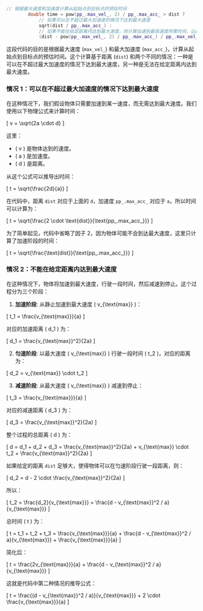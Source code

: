 ```cpp
// 根据最大速度和加速度计算从起始点到目标点的预估时间
        double time = pow(pp_.max_vel_, 2) / pp_.max_acc_ > dist ? 
            // 如果可以在不超过最大加速度的情况下达到最大速度
            sqrt(dist / pp_.max_acc_) : 
            // 如果不能在给定距离内达到最大速度，则计算加速到最高速度所需时间，以最高速度行驶一段距离，然后减速到停止所需的总时间
            (dist - pow(pp_.max_vel_, 2) / pp_.max_acc_) / pp_.max_vel_ + 2 * pp_.max_vel_ / pp_.max_acc_;
```
这段代码的目的是根据最大速度 (`max_vel_`) 和最大加速度 (`max_acc_`)，计算从起始点到目标点的预估时间。这个计算基于距离 (`dist`) 和两个不同的情况：一种是可以在不超过最大加速度的情况下达到最大速度，另一种是无法在给定距离内达到最大速度。

### 情况 1：可以在不超过最大加速度的情况下达到最大速度

在这种情况下，我们假设物体只需要加速到某一速度，而无需达到最大速度。我们使用以下物理公式来计算时间：

\[ v = \sqrt{2a \cdot d} \]

这里：
- \( v \) 是物体达到的速度。
- \( a \) 是加速度。
- \( d \) 是距离。

从这个公式可以推导出时间：

\[ t = \sqrt{\frac{2d}{a}} \]

在代码中，距离 `dist` 对应于上面的 `d`，加速度 `pp_.max_acc_` 对应于 `a`，所以时间可以计算为：

\[ t = \sqrt{\frac{2 \cdot \text{dist}}{\text{pp\_.max\_acc\_}}} \]

为了简单起见，代码中省略了因子 2，因为物体可能不会到达最大速度，这里只计算了加速阶段的时间：

\[ t = \sqrt{\frac{\text{dist}}{\text{pp\_.max\_acc\_}}} \]

### 情况 2：不能在给定距离内达到最大速度

在这种情况下，物体将加速到最大速度，行驶一段时间，然后减速到停止。这个过程分为三个阶段：

1. **加速阶段**: 从静止加速到最大速度 \( v_{\text{max}} \)：

\[ t_1 = \frac{v_{\text{max}}}{a} \]

对应的加速距离 \( d_1 \) 为：

\[ d_1 = \frac{v_{\text{max}}^2}{2a} \]

2. **匀速阶段**: 以最大速度 \( v_{\text{max}} \) 行驶一段时间 \( t_2 \)，对应的距离为：

\[ d_2 = v_{\text{max}} \cdot t_2 \]

3. **减速阶段**: 从最大速度 \( v_{\text{max}} \) 减速到停止：

\[ t_3 = \frac{v_{\text{max}}}{a} \]

对应的减速距离 \( d_3 \) 为：

\[ d_3 = \frac{v_{\text{max}}^2}{2a} \]

整个过程的总距离 \( d \) 为：

\[ d = d_1 + d_2 + d_3 = \frac{v_{\text{max}}^2}{2a} + v_{\text{max}} \cdot t_2 + \frac{v_{\text{max}}^2}{2a} \]

如果给定的距离 `dist` 足够大，使得物体可以在匀速阶段行驶一段距离，则：

\[ d_2 = d - 2 \cdot \frac{v_{\text{max}}^2}{2a} \]

所以：

\[ t_2 = \frac{d_2}{v_{\text{max}}} = \frac{d - v_{\text{max}}^2 / a}{v_{\text{max}}} \]

总时间 \( t \) 为：

\[ t = t_1 + t_2 + t_3 = \frac{v_{\text{max}}}{a} + \frac{d - v_{\text{max}}^2 / a}{v_{\text{max}}} + \frac{v_{\text{max}}}{a} \]

简化后：

\[ t = \frac{2v_{\text{max}}}{a} + \frac{d - v_{\text{max}}^2 / a}{v_{\text{max}}} \]

这就是代码中第二种情况的推导公式：

\[ t = \frac{(d - v_{\text{max}}^2 / a)}{v_{\text{max}}} + 2 \cdot \frac{v_{\text{max}}}{a} \]